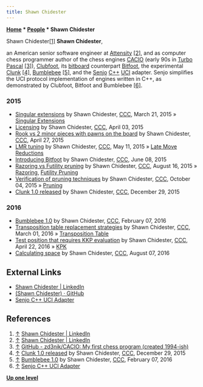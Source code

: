 ```yaml
---
title: Shawn Chidester
---
```

**[Home](Home "Home") \* [People](People "People") \* Shawn Chidester**



 [](https://www.linkedin.com/in/shawn-chidester-62a8b494/) Shawn Chidester<a id="cite-note-1" href="#cite-ref-1">[1]</a> 
**Shawn Chidester**,  

an American senior software engineer at [Attensity](https://en.wikipedia.org/wiki/Attensity) <a id="cite-note-2" href="#cite-ref-2">[2]</a>, 
and as computer chess programmer author of the chess engines [CACIO](index.php?title=CACIO&action=edit&redlink=1 "CACIO (page does not exist)") (early 90s in [Turbo Pascal](Pascal#TurboPascal "Pascal") <a id="cite-note-3" href="#cite-ref-3">[3]</a>), 
[Clubfoot](Clubfoot "Clubfoot"), its [bitboard](Bitboards "Bitboards") counterpart [Bitfoot](Bitfoot "Bitfoot"), the experimental [Clunk](index.php?title=Clunk&action=edit&redlink=1 "Clunk (page does not exist)") <a id="cite-note-4" href="#cite-ref-4">[4]</a>, [Bumblebee](index.php?title=Bumblebee&action=edit&redlink=1 "Bumblebee (page does not exist)") <a id="cite-note-5" href="#cite-ref-5">[5]</a>, and the [Senjo](index.php?title=Senjo&action=edit&redlink=1 "Senjo (page does not exist)") [C++](Cpp "Cpp") [UCI](UCI "UCI") adapter. 
Senjo simplifies the UCI protocol implementation of engines written in C++, as demonstrated by Clubfoot, Bitfoot and Bumblebee <a id="cite-note-6" href="#cite-ref-6">[6]</a>.



### 2015


* [Singular extensions](http://www.talkchess.com/forum/viewtopic.php?t=55734) by Shawn Chidester, [CCC](CCC "CCC"), March 21, 2015 » [Singular Extensions](Singular_Extensions "Singular Extensions")
* [Licensing](http://www.talkchess.com/forum/viewtopic.php?t=55876) by Shawn Chidester, [CCC](CCC "CCC"), April 03, 2015
* [Rook vs 2 minor pieces with pawns on the board](http://www.talkchess.com/forum/viewtopic.php?t=56142) by Shawn Chidester, [CCC](CCC "CCC"), April 27, 2015
* [LMR tuning](http://www.talkchess.com/forum/viewtopic.php?t=56312) by Shawn Chidester, [CCC](CCC "CCC"), May 11, 2015 » [Late Move Reductions](Late_Move_Reductions "Late Move Reductions")
* [Introducing Bitfoot](http://www.talkchess.com/forum/viewtopic.php?t=56625) by Shawn Chidester, [CCC](CCC "CCC"), June 08, 2015
* [Razoring vs Futility pruning](http://www.talkchess.com/forum/viewtopic.php?t=57287) by Shawn Chidester, [CCC](CCC "CCC"), August 16, 2015 » [Razoring](Razoring "Razoring"), [Futility Pruning](Futility_Pruning "Futility Pruning")
* [Verification of pruning techniques](http://www.talkchess.com/forum/viewtopic.php?t=57843) by Shawn Chidester, [CCC](CCC "CCC"), October 04, 2015 » [Pruning](Pruning "Pruning")
* [Clunk 1.0 released](http://www.talkchess.com/forum/viewtopic.php?t=58725) by Shawn Chidester, [CCC](CCC "CCC"), December 29, 2015


### 2016


* [Bumblebee 1.0](http://www.talkchess.com/forum/viewtopic.php?t=59182) by Shawn Chidester, [CCC](CCC "CCC"), February 07, 2016
* [Transposition table replacement strategies](http://www.talkchess.com/forum/viewtopic.php?t=59401) by Shawn Chidester, [CCC](CCC "CCC"), March 01, 2016 » [Transposition Table](Transposition_Table "Transposition Table")
* [Test position that requires KKP evaluation](http://www.talkchess.com/forum/viewtopic.php?t=59928) by Shawn Chidester, [CCC](CCC "CCC"), April 22, 2016 » [KPK](KPK "KPK")
* [Calculating space](http://www.talkchess.com/forum/viewtopic.php?t=61064) by Shawn Chidester, [CCC](CCC "CCC"), August 07, 2016


## External Links


* [Shawn Chidester | LinkedIn](https://www.linkedin.com/in/shawn-chidester-62a8b494/)
* [(Shawn Chidester) · GitHub](https://github.com/zd3nik)
* [Senjo C++ UCI Adapter](https://github.com/zd3nik/SenjoUCIAdapter)


## References


1. <a id="cite-ref-1" href="#cite-note-1">↑</a> [Shawn Chidester | LinkedIn](https://www.linkedin.com/in/shawn-chidester-62a8b494/)
2. <a id="cite-ref-2" href="#cite-note-2">↑</a> [Shawn Chidester | LinkedIn](https://www.linkedin.com/pub/shawn-chidester/94/8b4/62a)
3. <a id="cite-ref-3" href="#cite-note-3">↑</a> [GitHub - zd3nik/CACIO: My first chess program (created 1994-ish)](https://github.com/zd3nik/CACIO)
4. <a id="cite-ref-4" href="#cite-note-4">↑</a> [Clunk 1.0 released](http://www.talkchess.com/forum/viewtopic.php?t=58725) by Shawn Chidester, [CCC](CCC "CCC"), December 29, 2015
5. <a id="cite-ref-5" href="#cite-note-5">↑</a> [Bumblebee 1.0](http://www.talkchess.com/forum/viewtopic.php?t=59182) by Shawn Chidester, [CCC](CCC "CCC"), February 07, 2016
6. <a id="cite-ref-6" href="#cite-note-6">↑</a> [Senjo C++ UCI Adapter](https://github.com/zd3nik/SenjoUCIAdapter)

**[Up one level](People "People")**







 
